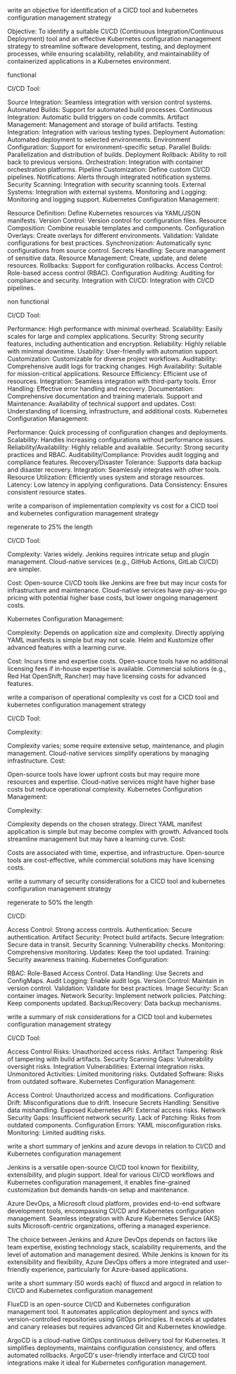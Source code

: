 write an objective for identification of a CICD tool and kubernetes configuration management strategy

Objective: To identify a suitable CI/CD (Continuous Integration/Continuous Deployment) tool and an effective Kubernetes configuration management strategy to streamline software development, testing, and deployment processes, while ensuring scalability, reliability, and maintainability of containerized applications in a Kubernetes environment.

functional

CI/CD Tool:

Source Integration: Seamless integration with version control systems.
Automated Builds: Support for automated build processes.
Continuous Integration: Automatic build triggers on code commits.
Artifact Management: Management and storage of build artifacts.
Testing Integration: Integration with various testing types.
Deployment Automation: Automated deployment to selected environments.
Environment Configuration: Support for environment-specific setup.
Parallel Builds: Parallelization and distribution of builds.
Deployment Rollback: Ability to roll back to previous versions.
Orchestration: Integration with container orchestration platforms.
Pipeline Customization: Define custom CI/CD pipelines.
Notifications: Alerts through integrated notification systems.
Security Scanning: Integration with security scanning tools.
External Systems: Integration with external systems.
Monitoring and Logging: Monitoring and logging support.
Kubernetes Configuration Management:

Resource Definition: Define Kubernetes resources via YAML/JSON manifests.
Version Control: Version control for configuration files.
Resource Composition: Combine reusable templates and components.
Configuration Overlays: Create overlays for different environments.
Validation: Validate configurations for best practices.
Synchronization: Automatically sync configurations from source control.
Secrets Handling: Secure management of sensitive data.
Resource Management: Create, update, and delete resources.
Rollbacks: Support for configuration rollbacks.
Access Control: Role-based access control (RBAC).
Configuration Auditing: Auditing for compliance and security.
Integration with CI/CD: Integration with CI/CD pipelines.

non functional

CI/CD Tool:

Performance: High performance with minimal overhead.
Scalability: Easily scales for large and complex applications.
Security: Strong security features, including authentication and encryption.
Reliability: Highly reliable with minimal downtime.
Usability: User-friendly with automation support.
Customization: Customizable for diverse project workflows.
Auditability: Comprehensive audit logs for tracking changes.
High Availability: Suitable for mission-critical applications.
Resource Efficiency: Efficient use of resources.
Integration: Seamless integration with third-party tools.
Error Handling: Effective error handling and recovery.
Documentation: Comprehensive documentation and training materials.
Support and Maintenance: Availability of technical support and updates.
Cost: Understanding of licensing, infrastructure, and additional costs.
Kubernetes Configuration Management:

Performance: Quick processing of configuration changes and deployments.
Scalability: Handles increasing configurations without performance issues.
Reliability/Availability: Highly reliable and available.
Security: Strong security practices and RBAC.
Auditability/Compliance: Provides audit logging and compliance features.
Recovery/Disaster Tolerance: Supports data backup and disaster recovery.
Integration: Seamlessly integrates with other tools.
Resource Utilization: Efficiently uses system and storage resources.
Latency: Low latency in applying configurations.
Data Consistency: Ensures consistent resource states.


write a comparison of implementation complexity vs cost for a CICD tool and kubernetes configuration management strategy

regenerate to 25% the length

CI/CD Tool:

Complexity: Varies widely. Jenkins requires intricate setup and plugin management. Cloud-native services (e.g., GitHub Actions, GitLab CI/CD) are simpler.

Cost: Open-source CI/CD tools like Jenkins are free but may incur costs for infrastructure and maintenance. Cloud-native services have pay-as-you-go pricing with potential higher base costs, but lower ongoing management costs.

Kubernetes Configuration Management:

Complexity: Depends on application size and complexity. Directly applying YAML manifests is simple but may not scale. Helm and Kustomize offer advanced features with a learning curve.

Cost: Incurs time and expertise costs. Open-source tools have no additional licensing fees if in-house expertise is available. Commercial solutions (e.g., Red Hat OpenShift, Rancher) may have licensing costs for advanced features.

write a comparison of operational complexity vs cost for a CICD tool and kubernetes configuration management strategy

CI/CD Tool:

Complexity:

Complexity varies; some require extensive setup, maintenance, and plugin management.
Cloud-native services simplify operations by managing infrastructure.
Cost:

Open-source tools have lower upfront costs but may require more resources and expertise.
Cloud-native services might have higher base costs but reduce operational complexity.
Kubernetes Configuration Management:

Complexity:

Complexity depends on the chosen strategy.
Direct YAML manifest application is simple but may become complex with growth.
Advanced tools streamline management but may have a learning curve.
Cost:

Costs are associated with time, expertise, and infrastructure.
Open-source tools are cost-effective, while commercial solutions may have licensing costs.


write a summary of security considerations for a CICD tool and kubernetes configuration management strategy

regenerate to 50% the length

CI/CD:

Access Control: Strong access controls.
Authentication: Secure authentication.
Artifact Security: Protect build artifacts.
Secure Integration: Secure data in transit.
Security Scanning: Vulnerability checks.
Monitoring: Comprehensive monitoring.
Updates: Keep the tool updated.
Training: Security awareness training.
Kubernetes Configuration:

RBAC: Role-Based Access Control.
Data Handling: Use Secrets and ConfigMaps.
Audit Logging: Enable audit logs.
Version Control: Maintain in version control.
Validation: Validate for best practices.
Image Security: Scan container images.
Network Security: Implement network policies.
Patching: Keep components updated.
Backup/Recovery: Data backup mechanisms.


write a summary of risk considerations for a CICD tool and kubernetes configuration management strategy

CI/CD Tool:

Access Control Risks: Unauthorized access risks.
Artifact Tampering: Risk of tampering with build artifacts.
Security Scanning Gaps: Vulnerability oversight risks.
Integration Vulnerabilities: External integration risks.
Unmonitored Activities: Limited monitoring risks.
Outdated Software: Risks from outdated software.
Kubernetes Configuration Management:

Access Control: Unauthorized access and modifications.
Configuration Drift: Misconfigurations due to drift.
Insecure Secrets Handling: Sensitive data mishandling.
Exposed Kubernetes API: External access risks.
Network Security Gaps: Insufficient network security.
Lack of Patching: Risks from outdated components.
Configuration Errors: YAML misconfiguration risks.
Monitoring: Limited auditing risks.


write a short summary of jenkins and azure devops in relation to CI/CD and Kubernetes configuration management

Jenkins is a versatile open-source CI/CD tool known for flexibility, extensibility, and plugin support. Ideal for various CI/CD workflows and Kubernetes configuration management, it enables fine-grained customization but demands hands-on setup and maintenance.

Azure DevOps, a Microsoft cloud platform, provides end-to-end software development tools, encompassing CI/CD and Kubernetes configuration management. Seamless integration with Azure Kubernetes Service (AKS) suits Microsoft-centric organizations, offering a managed experience.

The choice between Jenkins and Azure DevOps depends on factors like team expertise, existing technology stack, scalability requirements, and the level of automation and management desired. While Jenkins is known for its extensibility and flexibility, Azure DevOps offers a more integrated and user-friendly experience, particularly for Azure-based applications.


write a short summary (50 words each) of fluxcd and argocd in relation to CI/CD and Kubernetes configuration management

FluxCD is an open-source CI/CD and Kubernetes configuration management tool. It automates application deployment and syncs with version-controlled repositories using GitOps principles. It excels at updates and canary releases but requires advanced Git and Kubernetes knowledge.

ArgoCD is a cloud-native GitOps continuous delivery tool for Kubernetes. It simplifies deployments, maintains configuration consistency, and offers automated rollbacks. ArgoCD's user-friendly interface and CI/CD tool integrations make it ideal for Kubernetes configuration management.